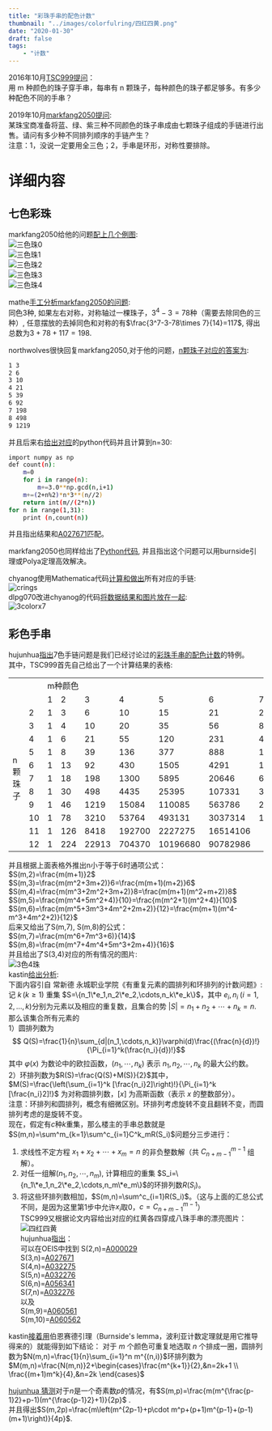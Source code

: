 ```yaml
---
title: "彩珠手串的配色计数"
thumbnail: "../images/colorfulring/四红四黄.png"
date: "2020-01-30"
draft: false
tags:
    - "计数"
---
```

2016年10月[TSC999提问](https://bbs.emath.ac.cn/forum.php?mod=viewthread&tid=9161&fromuid=20)：  
用 m 种颜色的珠子穿手串，每串有 n 颗珠子，每种颜色的珠子都足够多。有多少种配色不同的手串？
<!--more-->
2019年10月[markfang2050提问](https://bbs.emath.ac.cn/forum.php?mod=viewthread&tid=16961&fromuid=20):  
某珠宝商准备将蓝、绿、紫三种不同颜色的珠子串成由七颗珠子组成的手链进行出售。请问有多少种不同排列顺序的手链产生？  
注意：1，没说一定要用全三色；2，手串是环形，对称性要排除。  

# 详细内容
## 七色彩珠
markfang2050给他的问题[配上几个例图](https://bbs.emath.ac.cn/forum.php?mod=redirect&goto=findpost&ptid=16961&pid=81454&fromuid=20):  
![三色珠0](../images/colorfulring/三色珠0.png)  
![三色珠1](../images/colorfulring/三色珠1.png)  
![三色珠2](../images/colorfulring/三色珠2.png)  
![三色珠3](../images/colorfulring/三色珠3.png)  
![三色珠4](../images/colorfulring/三色珠4.png)  

mathe[手工分析markfang2050的问题](https://bbs.emath.ac.cn/forum.php?mod=redirect&goto=findpost&ptid=16961&pid=81450&fromuid=20):  
同色3种, 如果左右对称，对称轴过一棵珠子，$3^4-3=78$种（需要去除同色的三种）, 任意摆放的去掉同色和对称的有$\frac{3^7-3-78\times 7}{14}=117$,
得出总数为$3+78+117=198$.  

northwolves很快回复markfang2050,对于他的问题，[n颗珠子对应的答案为](https://bbs.emath.ac.cn/forum.php?mod=redirect&goto=findpost&ptid=16961&pid=81448&fromuid=20):  
```bash
1 3
2 6
3 10
4 21
5 39
6 92
7 198
8 498
9 1219
```
并且后来右[给出对应](https://bbs.emath.ac.cn/forum.php?mod=redirect&goto=findpost&ptid=16961&pid=81460&fromuid=20)的python代码并且计算到n=30:  
```bash
import numpy as np
def count(n):
    m=0
    for i in range(n):
        m+=3.0**np.gcd(n,i+1)
    m+=(2+n%2)*n*3**(n//2)
    return int(m//(2*n))
for n in range(1,31):
    print (n,count(n)) 
```
并且指出结果和[A027671](https://oeis.org/A027671)匹配。  

markfang2050也同样给出了[Python代码](../attached/colorfulring/markfangring.txt), 并且指出这个问题可以用burnside引理或Polya定理高效解决。

chyanog使用Mathematica代码[计算和做出](https://bbs.emath.ac.cn/forum.php?mod=redirect&goto=findpost&ptid=16961&pid=81481&fromuid=20)所有对应的手链:  
![crings](../images/colorfulring/crings.jpg)  
dlpg070改进chyanog的代码[将数据结果和图片放在一起](https://bbs.emath.ac.cn/forum.php?mod=redirect&goto=findpost&ptid=16961&pid=81503&fromuid=20):  
![3colorx7](../images/colorfulring/3colorx7.png)  

## 彩色手串
hujunhua[指出](https://bbs.emath.ac.cn/forum.php?mod=redirect&goto=findpost&ptid=16961&pid=81479&fromuid=20)7色手链问题是我们已经讨论过的[彩珠手串的配色计数](https://bbs.emath.ac.cn/thread-9161-1-1.html)的特例。  
其中，TSC999首先自己给出了一个计算结果的表格:  

<table width=50%>
<tr><td colspan=2 rowspan=2> </td><td colspan=12> m种颜色</td></tr>
<tr><td> 1 </td><td> 2 </td><td> 3 </td><td> 4 </td><td> 5 </td><td> 6 </td><td> 7 </td><td> 8 </td><td> 9 </td><td> 10 </td><td> 11 </td><td> 12 </td></tr>
<tr><td rowspan=11>
 n
颗
珠
子</td><td> 2 </td><td>1 </td><td>3 </td><td>6 </td><td>10 </td><td>15 </td><td>21 </td><td>28 </td><td> 36</td><td>45 </td><td>55 </td><td>66 </td><td>78</td></tr>
<tr><td> 3</td><td>1 </td><td> 4</td><td>10 </td><td> 20</td><td>35 </td><td> 56</td><td>84 </td><td> 120</td><td> 165</td><td>220 </td><td>286 </td><td>364 </td></tr>
<tr><td> 4</td><td>1 </td><td>6 </td><td>21 </td><td> 55</td><td>120 </td><td>231 </td><td>406 </td><td>666 </td><td> 1035</td><td> 1540</td><td>2211 </td><td>3081 </td></tr>
<tr><td> 5</td><td>1 </td><td>8 </td><td>39 </td><td>136 </td><td> 377</td><td>888 </td><td>1855 </td><td> 3536</td><td>6273 </td><td>10504 </td><td> 16775</td><td> 25752</td></tr>
<tr><td> 6</td><td> 1</td><td>13 </td><td>92 </td><td>430 </td><td> 1505</td><td>4291 </td><td> 10528</td><td> 23052</td><td> 46185</td><td>86185 </td><td>151756 </td><td>254618</td></tr>
<tr><td> 7</td><td>1 </td><td>18 </td><td>198 </td><td>1300 </td><td> 5895</td><td>20646 </td><td>60028 </td><td> 151848</td><td>344925 </td><td>719290 </td><td> 1399266</td><td>2569788 </td></tr>
<tr><td> 8</td><td>1 </td><td> 30</td><td>498 </td><td>4435 </td><td>25395</td><td>107331 </td><td>365260 </td><td>1058058 </td><td>2707245 </td><td>6278140 </td><td>13442286 </td><td> 26942565</td></tr>
<tr><td> 9</td><td> 1</td><td> 46</td><td> 1219</td><td>15084 </td><td> 110085</td><td>563786 </td><td> 2250311</td><td>7472984 </td><td> 21552969</td><td>55605670 </td><td>131077771 </td><td>286779076 </td></tr>
<tr><td>10</td><td>1 </td><td> 78</td><td> 3210</td><td>53764 </td><td>493131 </td><td> 3037314</td><td>14158228 </td><td>53762472 </td><td>174489813 </td><td>500280022 </td><td> 1297362462</td><td>3096689388 </td></tr>
<tr><td>11</td><td>1 </td><td>126 </td><td>8418 </td><td> 192700</td><td>2227275 </td><td>16514106 </td><td> </td><td> </td><td> </td><td> </td><td> </td><td> </td></tr>
<tr><td>12 </td><td>1 </td><td>224 </td><td>22913 </td><td> 704370</td><td>10196680 </td><td> 90782986</td><td> </td><td> </td><td> </td><td> </td><td> </td><td> </td></tr>
</table>

并且根据上面表格外推出n小于等于6时通项公式：  
$S(m,2)=\frac{m(m+1)}2$  
$S(m,3)=\frac{m(m^2+3m+2)}6=\frac{m(m+1)(m+2)}6$  
$S(m,4)=\frac{m(m^3+2m^2+3m+2)}8=\frac{m(m+1)(m^2+m+2)}8$  
$S(m,5)=\frac{m(m^4+5m^2+4)}{10}=\frac{m(m^2+1)(m^2+4)}{10}$  
$S(m,6)=\frac{m(m^5+3m^3+4m^2+2m+2)}{12}=\frac{m(m+1)(m^4-m^3+4m^2+2)}{12}$  
后来又给出了S(m,7), S(m,8)的公式：  
$S(m,7)=\frac{m(m^6+7m^3+6)}{14}$  
$S(m,8)=\frac{m(m^7+4m^4+5m^3+2m+4)}{16}$  
并且给出了S(3,4)对应的所有情况的图片:  
![3色4珠](../images/colorfulring/3色4珠.png)  
kastin[给出分析](https://bbs.emath.ac.cn/forum.php?mod=redirect&goto=findpost&ptid=9161&pid=63935&fromuid=20):  
下面内容引自 常新德 永城职业学院《有重复元素的圆排列和环排列的计数问题》:  
记 $k\,(k\geqslant 1)$ 重集 $S=\{n_1\*e_1,n_2\*e_2,\cdots,n_k\*e_k\}$，其中 $e_i,\,n_i\;(i=1,2,\dots,k)$分别为元素以及相应的重复数，且集合的势 $|S|=n_1+n_2+\cdots+n_k=n$. 那么该集合所有元素的  
1）圆排列数为$$ Q(S)=\frac{1}{n}\sum_{d|(n_1,\cdots,n_k)}\varphi(d)\frac{(\frac{n}{d})!}{\Pi_{i=1}^k(\frac{n_i}{d})!}$$其中 $\varphi(x)$ 为数论中的欧拉函数，$(n_1,\cdots,n_k)$ 表示 $n_1,n_2,\cdots,n_k$ 的最大公约数。  
2）环排列数为$R(S)=\frac{Q(S)+M(S)}{2}$其中，$M(S)=\frac{\left(\sum_{i=1}^k [\frac{n_i}2]\right)!}{\Pi_{i=1}^k [\frac{n_i}2]!}$ 为对称圆排列数，$[x]$ 为高斯函数（表示 $x$ 的整数部分）。  
注意：环排列和圆排列，概念有细微区别。环排列考虑旋转不变且翻转不变，而圆排列考虑的是旋转不变。  
现在，假定有$c$种$k$重集，那么楼主的手串总数就是$S(m,n)=\sum^m_{k=1}\sum^c_{i=1}C^k_mR(S_i)$问题分三步进行：  
1. 求线性不定方程 $x_1+x_2+\cdots+x_m=n$ 的非负整数解（共 $C_{n+m-1}^{m-1}$ 组解）。  
2. 对任一组解$(n_1,n_2,\cdots,n_m)$, 计算相应的重集 $S_i=\{n_1\*e_1,n_2\*e_2,\cdots,n_m\*e_m\}$的环排列数$R(S_i)$。  
3. 将这些环排列数相加，$S(m,n)=\sum^c_{i=1}R(S_i)$。（这与上面的汇总公式不同，是因为这里第1步中允许$x_i$取0，$c=C_{n+m-1}^{m-1}$）  
TSC999又根据论文内容给出对应的红黄各四穿成八珠手串的漂亮图片：  
![四红四黄](../images/colorfulring/四红四黄.png)  
hujunhua[指出](https://bbs.emath.ac.cn/forum.php?mod=redirect&goto=findpost&ptid=9161&pid=63961&fromuid=20)：  
可以在OEIS中找到
S(2,n)=[A000029](http://oeis.org/A000029)  
S(3,n)=[A027671](http://oeis.org/A027671)  
S(4,n)=[A032275](http://oeis.org/A032275)  
S(5,n)=[A032276](http://oeis.org/A032276)  
S(6,n)=[A056341](http://oeis.org/A056341)  
S(7,n)=[A032276](http://oeis.org/A032276)  
以及  
S(m,9)=[A060561](http://oeis.org/A060561)  
S(m,10)=[A060562](http://oeis.org/A060562)  

kastin[接着用](https://bbs.emath.ac.cn/forum.php?mod=redirect&goto=findpost&ptid=9161&pid=63962&fromuid=20)伯恩赛德引理（Burnside's lemma，波利亚计数定理就是用它推导得来的）就能得到如下结论：
对于 $m$ 个颜色可重复地选取 $n$ 个排成一圈，圆排列数为$N(m,n)=\frac{1}{n}\sum_{i=1}^n m^{(n,i)}$环排列数为
$M(m,n)=\frac{N(m,n)}2+\begin{cases}\frac{m^{k+1}}{2},&n=2k+1 \\ \frac{(m+1)m^k}{4},&n=2k \end{cases}$  

[hujunhua 猜测](https://bbs.emath.ac.cn/forum.php?mod=redirect&goto=findpost&ptid=9161&pid=63963&fromuid=20)对于$n$是一个奇素数$p$的情况，有$S(m,p)=\frac{m(m^{\frac{p-1}2}+p-1)(m^{\frac{p-1}2}+1)}{2p}$ .  
并且得出$S(m,2p)=\frac{m\left(m^{2p-1}+p\cdot m^p+(p+1)m^{p-1}+(p-1)(m+1)\right)}{4p}$.  

